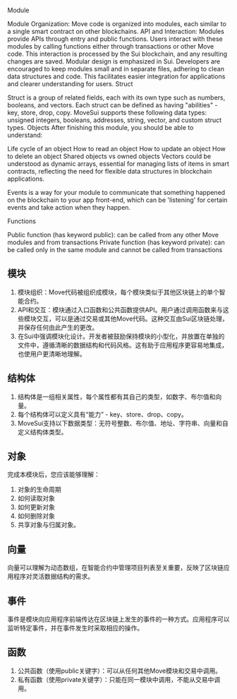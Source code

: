 Module

Module Organization: Move code is organized into modules, each similar to a single smart contract on other blockchains.
API and Interaction: Modules provide APIs through entry and public functions. Users interact with these modules by calling functions either through transactions or other Move code. This interaction is processed by the Sui blockchain, and any resulting changes are saved.
Modular design is emphasized in Sui. Developers are encouraged to keep modules small and in separate files, adhering to clean data structures and code. This facilitates easier integration for applications and clearer understanding for users.
Struct

Struct is a group of related fields, each with its own type such as numbers, booleans, and vectors.
Each struct can be defined as having "abilities" - key, store, drop, copy.
MoveSui supports these following data types: unsigned integers, booleans, addresses, string, vector, and custom struct types.
Objects After finishing this module, you should be able to understand:

Life cycle of an object
How to read an object
How to update an object
How to delete an object
Shared objects vs owned objects
Vectors could be understood as dynamic arrays, essential for managing lists of items in smart contracts, reflecting the need for flexible data structures in blockchain applications.

Events is a way for your module to communicate that something happened on the blockchain to your app front-end, which can be 'listening' for certain events and take action when they happen.

Functions

Public function (has keyword public): can be called from any other Move modules and from transactions
Private function (has keyword private): can be called only in the same module and cannot be called from transactions

## 模块

1. 模块组织：Move代码被组织成模块，每个模块类似于其他区块链上的单个智能合约。
2. API和交互：模块通过入口函数和公共函数提供API。用户通过调用函数来与这些模块交互，可以是通过交易或其他Move代码。这种交互由Sui区块链处理，并保存任何由此产生的更改。
3. 在Sui中强调模块化设计。开发者被鼓励保持模块的小型化，并放置在单独的文件中，遵循清晰的数据结构和代码风格。这有助于应用程序更容易地集成，也使用户更清晰地理解。

## 结构体

1. 结构体是一组相关属性，每个属性都有其自己的类型，如数字、布尔值和向量。
2. 每个结构体可以定义具有“能力” - key、store、drop、copy。
3. MoveSui支持以下数据类型：无符号整数、布尔值、地址、字符串、向量和自定义结构体类型。

## 对象

完成本模块后，您应该能够理解：
1. 对象的生命周期
2. 如何读取对象
3. 如何更新对象
4. 如何删除对象
5. 共享对象与归属对象。

## 向量

向量可以理解为动态数组，在智能合约中管理项目列表至关重要，反映了区块链应用程序对灵活数据结构的需求。

## 事件

事件是模块向应用程序前端传达在区块链上发生的事件的一种方式。应用程序可以监听特定事件，并在事件发生时采取相应的操作。

## 函数

1. 公共函数（使用public关键字）：可以从任何其他Move模块和交易中调用。
2. 私有函数（使用private关键字）：只能在同一模块中调用，不能从交易中调用。